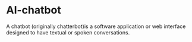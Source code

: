 # AI-chatbot
A chatbot (originally chatterbot)is a software application or web interface designed to have textual or spoken conversations.
